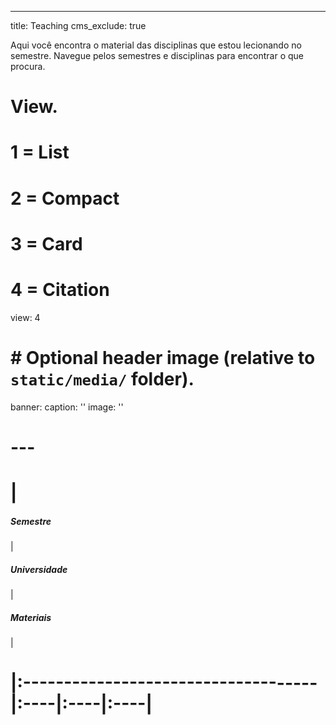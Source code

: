 ---
title: Teaching
cms_exclude: true

Aqui você encontra o material das disciplinas que estou lecionando no semestre. Navegue pelos semestres e disciplinas para encontrar o que procura.

# View.
#   1 = List
#   2 = Compact
#   3 = Card
#   4 = Citation
view: 4

# # Optional header image (relative to `static/media/` folder).
banner:
  caption: ''
  image: ''
# ---

# |              <h5> Semestre </h5>          | <h5>Universidade</h5>   | <h5>Materiais</h5>   |
# |:------------------------------------|:----|:----|:----|
